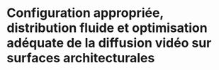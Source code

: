 # Configuration appropriée, distribution fluide et optimisation adéquate de la diffusion vidéo sur surfaces architecturales
